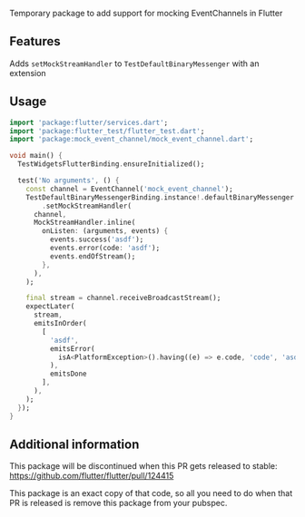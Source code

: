 Temporary package to add support for mocking EventChannels in Flutter

## Features

Adds `setMockStreamHandler` to `TestDefaultBinaryMessenger` with an extension

## Usage

<!-- embedme example/example.dart -->
```dart
import 'package:flutter/services.dart';
import 'package:flutter_test/flutter_test.dart';
import 'package:mock_event_channel/mock_event_channel.dart';

void main() {
  TestWidgetsFlutterBinding.ensureInitialized();

  test('No arguments', () {
    const channel = EventChannel('mock_event_channel');
    TestDefaultBinaryMessengerBinding.instance!.defaultBinaryMessenger
        .setMockStreamHandler(
      channel,
      MockStreamHandler.inline(
        onListen: (arguments, events) {
          events.success('asdf');
          events.error(code: 'asdf');
          events.endOfStream();
        },
      ),
    );

    final stream = channel.receiveBroadcastStream();
    expectLater(
      stream,
      emitsInOrder(
        [
          'asdf',
          emitsError(
            isA<PlatformException>().having((e) => e.code, 'code', 'asdf'),
          ),
          emitsDone
        ],
      ),
    );
  });
}

```

## Additional information

This package will be discontinued when this PR gets released to stable: https://github.com/flutter/flutter/pull/124415

This package is an exact copy of that code, so all you need to do when that PR is released is remove this package from your pubspec.
